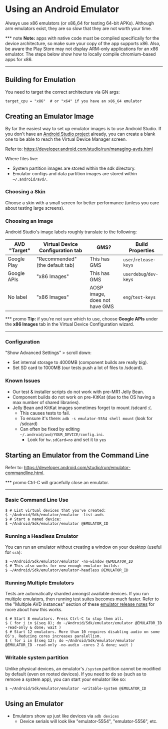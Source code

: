 # Using an Android Emulator
Always use x86 emulators (or x86\_64 for testing 64-bit APKs). Although arm
emulators exist, they are so slow that they are not worth your time.

*** note
**Note:** apps with native code must be compiled specifically for the device
architecture, so make sure your copy of the app supports x86. Also, be aware the
Play Store may not display ARM-only applications for an x86 emulator. The steps
below show how to locally compile chromium-based apps for x86.
***

## Building for Emulation
You need to target the correct architecture via GN args:
```gn
target_cpu = "x86"  # or "x64" if you have an x86_64 emulator
```

## Creating an Emulator Image
By far the easiest way to set up emulator images is to use Android Studio.
If you don't have an [Android Studio project](android_studio.md) already, you
can create a blank one to be able to reach the Virtual Device Manager screen.

Refer to: https://developer.android.com/studio/run/managing-avds.html

Where files live:
 * System partition images are stored within the sdk directory.
 * Emulator configs and data partition images are stored within
   `~/.android/avd/`.

### Choosing a Skin
Choose a skin with a small screen for better performance (unless you care about
testing large screens).

### Choosing an Image
Android Studio's image labels roughly translate to the following:

| AVD "Target" | Virtual Device Configuration tab | GMS? | Build Properties |
| --- | --- | --- | --- |
| Google Play | "Recommended" (the default tab) | This has GMS | `user`/`release-keys` |
| Google APIs | "x86 Images" | This has GMS | `userdebug`/`dev-keys` |
| No label | "x86 Images" | AOSP image, does not have GMS | `eng`/`test-keys` |

*** promo
**Tip:** if you're not sure which to use, choose **Google APIs** under the **x86
Images** tab in the Virtual Device Configuration wizard.
***

### Configuration
"Show Advanced Settings" > scroll down:
* Set internal storage to 4000MB (component builds are really big).
* Set SD card to 1000MB (our tests push a lot of files to /sdcard).

### Known Issues
 * Our test & installer scripts do not work with pre-MR1 Jelly Bean.
 * Component builds do not work on pre-KitKat (due to the OS having a max
   number of shared libraries).
 * Jelly Bean and KitKat images sometimes forget to mount /sdcard :(.
   * This causes tests to fail.
   * To ensure it's there: `adb -s emulator-5554 shell mount` (look for /sdcard)
   * Can often be fixed by editing `~/.android/avd/YOUR_DEVICE/config.ini`.
     * Look for `hw.sdCard=no` and set it to `yes`

## Starting an Emulator from the Command Line
Refer to: https://developer.android.com/studio/run/emulator-commandline.html.

*** promo
Ctrl-C will gracefully close an emulator.
***

### Basic Command Line Use
```shell
$ # List virtual devices that you've created:
$ ~/Android/Sdk/emulator/emulator -list-avds
$ # Start a named device:
$ ~/Android/Sdk/emulator/emulator @EMULATOR_ID
```

### Running a Headless Emulator
You can run an emulator without creating a window on your desktop (useful for
`ssh`):
```shell
$ ~/Android/Sdk/emulator/emulator -no-window @EMULATOR_ID
$ # This also works for new enough emulator builds:
$ ~/Android/Sdk/emulator/emulator-headless @EMULATOR_ID
```

### Running Multiple Emulators
Tests are automatically sharded amongst available devices. If you run multiple
emulators, then running test suites becomes much faster. Refer to the
"Multiple AVD instances" section of these [emulator release notes](
https://androidstudio.googleblog.com/2018/11/emulator-28016-stable.html)
for more about how this works.
```shell
$ # Start 8 emulators. Press Ctrl-C to stop them all.
$ ( for i in $(seq 8); do ~/Android/Sdk/emulator/emulator @EMULATOR_ID -read-only & done; wait )
$ # Start 12 emulators. More than 10 requires disabling audio on some OS's. Reducing cores increases paralellism.
$ ( for i in $(seq 12); do ~/Android/Sdk/emulator/emulator @EMULATOR_ID -read-only -no-audio -cores 2 & done; wait )
```

### Writable system partition
Unlike physical devices, an emulator's `/system` partition cannot be modified by
default (even on rooted devices). If you need to do so (such as to remove a
system app), you can start your emulator like so:
```shell
$ ~/Android/Sdk/emulator/emulator -writable-system @EMULATOR_ID
```

## Using an Emulator
 * Emulators show up just like devices via `adb devices`
   * Device serials will look like "emulator-5554", "emulator-5556", etc.

